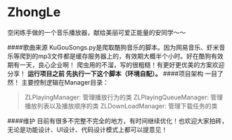 # ZhongLe

空闲练手做的一个音乐播放器，献给美丽可爱正能量的安同学～～

####歌曲来源
KuGouSongs.py是爬取酷狗音乐的脚本。因为网易音乐、虾米音乐等爬到的mp3文件都是缓存服务器上的，有效期大概半个小时。好在酷狗有效期有一天，良心企业啊！ 
爬虫用的不溜，写的很粗糙！有更好更优美的方案欢迎分享！
**运行项目之前 先执行一下这个脚本（环境自配）。**
####项目架构
一目了然！
主要控制逻辑在Manager目录：
>ZLPlayingManager: 管理播放行为的类
>ZLPlayingQueueManager: 管理播放列表以及播放顺序的类
>ZLDownLoadManager: 管理下载任务的类 

####维护
目前有很多不完整不完全的地方，有时间继续优化！也欢迎大家拍砖，无论是功能设计、UI设计、代码设计模式上都可以提意见！

